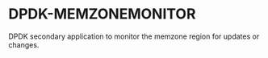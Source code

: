 # DPDK-MEMZONEMONITOR
DPDK secondary application to monitor the memzone region for updates or changes.
